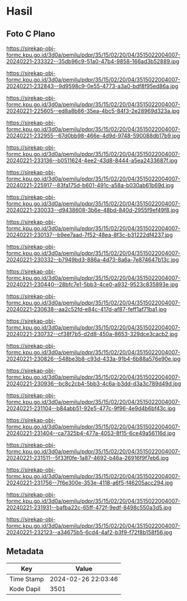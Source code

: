 # Hasil

## Foto C Plano

https://sirekap-obj-formc.kpu.go.id/3d0a/pemilu/pdpr/35/15/02/20/04/3515022004007-20240221-233322--35db96c9-51a0-47b4-9858-166ad3b52889.jpg

https://sirekap-obj-formc.kpu.go.id/3d0a/pemilu/pdpr/35/15/02/20/04/3515022004007-20240221-232843--9d9598c9-0e55-4773-a3a0-bdf8f95ed86a.jpg

https://sirekap-obj-formc.kpu.go.id/3d0a/pemilu/pdpr/35/15/02/20/04/3515022004007-20240221-225605--ed8a8b86-35ea-4bc5-84f3-2e28969d323a.jpg

https://sirekap-obj-formc.kpu.go.id/3d0a/pemilu/pdpr/35/15/02/20/04/3515022004007-20240221-232955--67d0bb98-466e-4d9d-9748-590088db17b9.jpg

https://sirekap-obj-formc.kpu.go.id/3d0a/pemilu/pdpr/35/15/02/20/04/3515022004007-20240221-233136--b0511624-4ee2-43d8-8444-a5ea2433687f.jpg

https://sirekap-obj-formc.kpu.go.id/3d0a/pemilu/pdpr/35/15/02/20/04/3515022004007-20240221-225917--83fa175d-b601-491c-a58a-b030ab61b69d.jpg

https://sirekap-obj-formc.kpu.go.id/3d0a/pemilu/pdpr/35/15/02/20/04/3515022004007-20240221-230033--d9438608-3b6e-48bd-840d-2955f9ef49f8.jpg

https://sirekap-obj-formc.kpu.go.id/3d0a/pemilu/pdpr/35/15/02/20/04/3515022004007-20240221-230137--b9ee7aad-7f52-48ea-8f3c-b31222df4237.jpg

https://sirekap-obj-formc.kpu.go.id/3d0a/pemilu/pdpr/35/15/02/20/04/3515022004007-20240221-230332--b7949bd3-886a-4d73-8a6a-7e874647b13c.jpg

https://sirekap-obj-formc.kpu.go.id/3d0a/pemilu/pdpr/35/15/02/20/04/3515022004007-20240221-230440--28bfc7e1-5bb3-4ce0-a932-9523c835893e.jpg

https://sirekap-obj-formc.kpu.go.id/3d0a/pemilu/pdpr/35/15/02/20/04/3515022004007-20240221-230638--aa2c52fd-e84c-417d-af87-feff1af71ba1.jpg

https://sirekap-obj-formc.kpu.go.id/3d0a/pemilu/pdpr/35/15/02/20/04/3515022004007-20240221-230732--cf38f7b5-d2d8-450a-8653-329dce3cacb2.jpg

https://sirekap-obj-formc.kpu.go.id/3d0a/pemilu/pdpr/35/15/02/20/04/3515022004007-20240221-230826--548be3b8-c93d-433a-91b4-6b88a576e90e.jpg

https://sirekap-obj-formc.kpu.go.id/3d0a/pemilu/pdpr/35/15/02/20/04/3515022004007-20240221-230936--bc8c2cb4-5bb3-4c6a-b3dd-d3a3c789d49d.jpg

https://sirekap-obj-formc.kpu.go.id/3d0a/pemilu/pdpr/35/15/02/20/04/3515022004007-20240221-231104--b84abb51-92e5-477c-9f96-4e9d4b6bf43c.jpg

https://sirekap-obj-formc.kpu.go.id/3d0a/pemilu/pdpr/35/15/02/20/04/3515022004007-20240221-231404--ca7325b4-477a-4053-8f15-6ce49a56116d.jpg

https://sirekap-obj-formc.kpu.go.id/3d0a/pemilu/pdpr/35/15/02/20/04/3515022004007-20240221-231511--5f33f0fe-1a87-4692-b46a-26916f9f7eb6.jpg

https://sirekap-obj-formc.kpu.go.id/3d0a/pemilu/pdpr/35/15/02/20/04/3515022004007-20240221-231756--7f6e300e-353e-4118-a6f5-f46205acc294.jpg

https://sirekap-obj-formc.kpu.go.id/3d0a/pemilu/pdpr/35/15/02/20/04/3515022004007-20240221-231931--bafba22c-65ff-472f-9edf-8498c550a3d5.jpg

https://sirekap-obj-formc.kpu.go.id/3d0a/pemilu/pdpr/35/15/02/20/04/3515022004007-20240221-232123--a34675b5-6cd4-4af2-b3f9-f72f8b158f56.jpg


## Metadata

| Key        | Value               |
| ---------- | ------------------- |
| Time Stamp | 2024-02-26 22:03:46 |
| Kode Dapil | 3501                |



